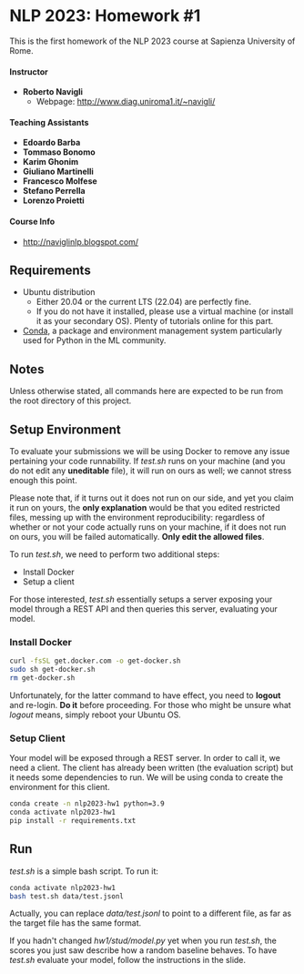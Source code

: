# NLP 2023: Homework #1

This is the first homework of the NLP 2023 course at Sapienza University of Rome.

#### Instructor

* **Roberto Navigli**
  * Webpage: http://www.diag.uniroma1.it/~navigli/

#### Teaching Assistants

* **Edoardo Barba**
* **Tommaso Bonomo**
* **Karim Ghonim**
* **Giuliano Martinelli**
* **Francesco Molfese**
* **Stefano Perrella**
* **Lorenzo Proietti**

#### Course Info

* http://naviglinlp.blogspot.com/

## Requirements

* Ubuntu distribution
  * Either 20.04 or the current LTS (22.04) are perfectly fine.
  * If you do not have it installed, please use a virtual machine (or install it as your secondary OS). Plenty of tutorials online for this part.
* [Conda](https://docs.conda.io/projects/conda/en/latest/index.html), a package and environment management system particularly used for Python in the ML community.

## Notes

Unless otherwise stated, all commands here are expected to be run from the root directory of this project.

## Setup Environment

To evaluate your submissions we will be using Docker to remove any issue pertaining your code runnability. If *test.sh* runs on your machine (and you do not edit any **uneditable** file), it will run on ours as well; we cannot stress enough this point.

Please note that, if it turns out it does not run on our side, and yet you claim it run on yours, the **only explanation** would be that you edited restricted files,
messing up with the environment reproducibility: regardless of whether or not your code actually runs on your machine, if it does not run on ours,
you will be failed automatically. **Only edit the allowed files**.

To run *test.sh*, we need to perform two additional steps:

* Install Docker
* Setup a client

For those interested, *test.sh* essentially setups a server exposing your model through a REST API and then queries this server, evaluating your model.

### Install Docker

```bash
curl -fsSL get.docker.com -o get-docker.sh
sudo sh get-docker.sh
rm get-docker.sh
```

Unfortunately, for the latter command to have effect, you need to **logout** and re-login. **Do it** before proceeding.
For those who might be unsure what *logout* means, simply reboot your Ubuntu OS.

### Setup Client

Your model will be exposed through a REST server. In order to call it, we need a client. The client has already been written
(the evaluation script) but it needs some dependencies to run. We will be using conda to create the environment for this client.

```bash
conda create -n nlp2023-hw1 python=3.9
conda activate nlp2023-hw1
pip install -r requirements.txt
```

## Run

*test.sh* is a simple bash script. To run it:

```bash
conda activate nlp2023-hw1
bash test.sh data/test.jsonl
```

Actually, you can replace *data/test.jsonl* to point to a different file, as far as the target file has the same format.

If you hadn't changed *hw1/stud/model.py* yet when you run *test.sh*, the scores you just saw describe how a random baseline
behaves. To have *test.sh* evaluate your model, follow the instructions in the slide.
